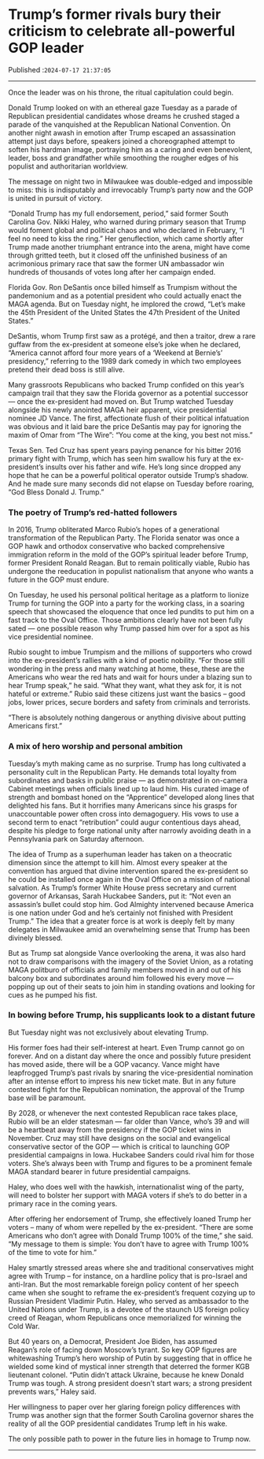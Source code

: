 # Trump’s former rivals bury their criticism to celebrate all-powerful GOP leader

Published :`2024-07-17 21:37:05`

---

Once the leader was on his throne, the ritual capitulation could begin.

Donald Trump looked on with an ethereal gaze Tuesday as a parade of Republican presidential candidates whose dreams he crushed staged a parade of the vanquished at the Republican National Convention. On another night awash in emotion after Trump escaped an assassination attempt just days before, speakers joined a choreographed attempt to soften his hardman image, portraying him as a caring and even benevolent, leader, boss and grandfather while smoothing the rougher edges of his populist and authoritarian worldview.

The message on night two in Milwaukee was double-edged and impossible to miss: this is indisputably and irrevocably Trump’s party now and the GOP is united in pursuit of victory.

“Donald Trump has my full endorsement, period,” said former South Carolina Gov. Nikki Haley, who warned during primary season that Trump would foment global and political chaos and who declared in February, “I feel no need to kiss the ring.” Her genuflection, which came shortly after Trump made another triumphant entrance into the arena, might have come through gritted teeth, but it closed off the unfinished business of an acrimonious primary race that saw the former UN ambassador win hundreds of thousands of votes long after her campaign ended.

Florida Gov. Ron DeSantis once billed himself as Trumpism without the pandemonium and as a potential president who could actually enact the MAGA agenda. But on Tuesday night, he implored the crowd, “Let’s make the 45th President of the United States the 47th President of the United States.”

DeSantis, whom Trump first saw as a protégé, and then a traitor, drew a rare guffaw from the ex-president at someone else’s joke when he declared, “America cannot afford four more years of a ‘Weekend at Bernie’s’ presidency,” referring to the 1989 dark comedy in which two employees pretend their dead boss is still alive.

Many grassroots Republicans who backed Trump confided on this year’s campaign trail that they saw the Florida governor as a potential successor — once the ex-president had moved on. But Trump watched Tuesday alongside his newly anointed MAGA heir apparent, vice presidential nominee JD Vance. The first, affectionate flush of their political infatuation was obvious and it laid bare the price DeSantis may pay for ignoring the maxim of Omar from “The Wire”: “You come at the king, you best not miss.”

Texas Sen. Ted Cruz has spent years paying penance for his bitter 2016 primary fight with Trump, which has seen him swallow his fury at the ex-president’s insults over his father and wife. He’s long since dropped any hope that he can be a powerful political operator outside Trump’s shadow. And he made sure many seconds did not elapse on Tuesday before roaring, “God Bless Donald J. Trump.”

### The poetry of Trump’s red-hatted followers

In 2016, Trump obliterated Marco Rubio’s hopes of a generational transformation of the Republican Party. The Florida senator was once a GOP hawk and orthodox conservative who backed comprehensive immigration reform in the mold of the GOP’s spiritual leader before Trump, former President Ronald Reagan. But to remain politically viable, Rubio has undergone the reeducation in populist nationalism that anyone who wants a future in the GOP must endure.

On Tuesday, he used his personal political heritage as a platform to lionize Trump for turning the GOP into a party for the working class, in a soaring speech that showcased the eloquence that once led pundits to put him on a fast track to the Oval Office. Those ambitions clearly have not been fully sated — one possible reason why Trump passed him over for a spot as his vice presidential nominee.

Rubio sought to imbue Trumpism and the millions of supporters who crowd into the ex-president’s rallies with a kind of poetic nobility. “For those still wondering in the press and many watching at home, these, these are the Americans who wear the red hats and wait for hours under a blazing sun to hear Trump speak,” he said. “What they want, what they ask for, it is not hateful or extreme.” Rubio said these citizens just want the basics – good jobs, lower prices, secure borders and safety from criminals and terrorists.

“There is absolutely nothing dangerous or anything divisive about putting Americans first.”

### A mix of hero worship and personal ambition

Tuesday’s myth making came as no surprise. Trump has long cultivated a personality cult in the Republican Party. He demands total loyalty from subordinates and basks in public praise — as demonstrated in on-camera Cabinet meetings when officials lined up to laud him. His curated image of strength and bombast honed on the “Apprentice” developed along lines that delighted his fans. But it horrifies many Americans since his grasps for unaccountable power often cross into demagoguery. His vows to use a second term to enact “retribution” could augur contentious days ahead, despite his pledge to forge national unity after narrowly avoiding death in a Pennsylvania park on Saturday afternoon.

The idea of Trump as a superhuman leader has taken on a theocratic dimension since the attempt to kill him. Almost every speaker at the convention has argued that divine intervention spared the ex-president so he could be installed once again in the Oval Office on a mission of national salvation. As Trump’s former White House press secretary and current governor of Arkansas, Sarah Huckabee Sanders, put it: “Not even an assassin’s bullet could stop him. God Almighty intervened because America is one nation under God and he’s certainly not finished with President Trump.” The idea that a greater force is at work is deeply felt by many delegates in Milwaukee amid an overwhelming sense that Trump has been divinely blessed.

But as Trump sat alongside Vance overlooking the arena, it was also hard not to draw comparisons with the imagery of the Soviet Union, as a rotating MAGA politburo of officials and family members moved in and out of his balcony box and subordinates around him followed his every move — popping up out of their seats to join him in standing ovations and looking for cues as he pumped his fist.

### In bowing before Trump, his supplicants look to a distant future

But Tuesday night was not exclusively about elevating Trump.

His former foes had their self-interest at heart. Even Trump cannot go on forever. And on a distant day where the once and possibly future president has moved aside, there will be a GOP vacancy. Vance might have leapfrogged Trump’s past rivals by snaring the vice-presidential nomination after an intense effort to impress his new ticket mate. But in any future contested fight for the Republican nomination, the approval of the Trump base will be paramount.

By 2028, or whenever the next contested Republican race takes place, Rubio will be an elder statesman — far older than Vance, who’s 39 and will be a heartbeat away from the presidency if the GOP ticket wins in November. Cruz may still have designs on the social and evangelical conservative sector of the GOP — which is critical to launching GOP presidential campaigns in Iowa. Huckabee Sanders could rival him for those voters. She’s always been with Trump and figures to be a prominent female MAGA standard bearer in future presidential campaigns.

Haley, who does well with the hawkish, internationalist wing of the party, will need to bolster her support with MAGA voters if she’s to do better in a primary race in the coming years.

After offering her endorsement of Trump, she effectively loaned Trump her voters – many of whom were repelled by the ex-president. “There are some Americans who don’t agree with Donald Trump 100% of the time,” she said. “My message to them is simple: You don’t have to agree with Trump 100% of the time to vote for him.”

Haley smartly stressed areas where she and traditional conservatives might agree with Trump – for instance, on a hardline policy that is pro-Israel and anti-Iran. But the most remarkable foreign policy content of her speech came when she sought to reframe the ex-president’s frequent cozying up to Russian President Vladimir Putin. Haley, who served as ambassador to the United Nations under Trump, is a devotee of the staunch US foreign policy creed of Reagan, whom Republicans once memorialized for winning the Cold War.

But 40 years on, a Democrat, President Joe Biden, has assumed Reagan’s role of facing down Moscow’s tyrant. So key GOP figures are whitewashing Trump’s hero worship of Putin by suggesting that in office he wielded some kind of mystical inner strength that deterred the former KGB lieutenant colonel. “Putin didn’t attack Ukraine, because he knew Donald Trump was tough. A strong president doesn’t start wars; a strong president prevents wars,” Haley said.

Her willingness to paper over her glaring foreign policy differences with Trump was another sign that the former South Carolina governor shares the reality of all the GOP presidential candidates Trump left in his wake.

The only possible path to power in the future lies in homage to Trump now.

---

